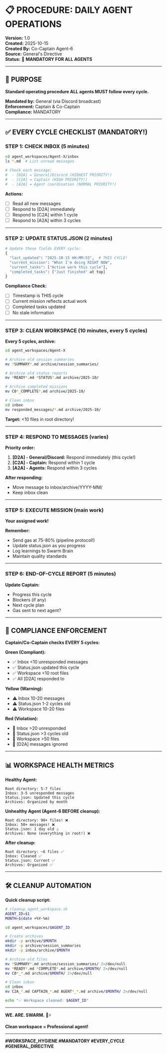 # 📋 PROCEDURE: DAILY AGENT OPERATIONS

**Version:** 1.0  
**Created:** 2025-10-15  
**Created By:** Co-Captain Agent-6  
**Source:** General's Directive  
**Status:** 🚨 **MANDATORY FOR ALL AGENTS**  

---

## 🎯 PURPOSE

**Standard operating procedure ALL agents MUST follow every cycle.**

**Mandated by:** General (via Discord broadcast)  
**Enforcement:** Captain & Co-Captain  
**Compliance:** MANDATORY  

---

## ✅ EVERY CYCLE CHECKLIST (MANDATORY!)

### **STEP 1: CHECK INBOX (5 minutes)**

```bash
cd agent_workspaces/Agent-X/inbox
ls *.md  # List unread messages

# Check each message:
#  - [D2A] = General/Discord (HIGHEST PRIORITY!)
#  - [C2A] = Captain (HIGH PRIORITY!)
#  - [A2A] = Agent coordination (NORMAL PRIORITY!)
```

**Actions:**
- [ ] Read all new messages
- [ ] Respond to [D2A] immediately
- [ ] Respond to [C2A] within 1 cycle
- [ ] Respond to [A2A] within 3 cycles

---

### **STEP 2: UPDATE STATUS.JSON (2 minutes)**

```python
# Update these fields EVERY cycle:
{
  "last_updated": "2025-10-15 HH:MM:SS",  # THIS CYCLE!
  "current_mission": "What I'm doing RIGHT NOW",
  "current_tasks": ["Active work this cycle"],
  "completed_tasks": ["Just finished" at top]
}
```

**Compliance Check:**
- [ ] Timestamp is THIS cycle
- [ ] Current mission reflects actual work
- [ ] Completed tasks updated
- [ ] No stale information

---

###  **STEP 3: CLEAN WORKSPACE (10 minutes, every 5 cycles)**

**Every 5 cycles, archive:**

```bash
cd agent_workspaces/Agent-X

# Archive old session summaries
mv *SUMMARY*.md archive/session_summaries/

# Archive old status reports  
mv *READY*.md *STATUS*.md archive/2025-10/

# Archive completed missions
mv C0*_COMPLETE*.md archive/2025-10/

# Clean inbox
cd inbox
mv responded_messages/*.md archive/2025-10/
```

**Target:** <10 files in root directory!

---

### **STEP 4: RESPOND TO MESSAGES (varies)**

**Priority order:**
1. **[D2A] - General/Discord:** Respond immediately (this cycle!)
2. **[C2A] - Captain:** Respond within 1 cycle
3. **[A2A] - Agents:** Respond within 3 cycles

**After responding:**
- Move message to inbox/archive/YYYY-MM/
- Keep inbox clean

---

### **STEP 5: EXECUTE MISSION (main work)**

**Your assigned work!**

**Remember:**
- Send gas at 75-80% (pipeline protocol!)
- Update status.json as you progress
- Log learnings to Swarm Brain
- Maintain quality standards

---

### **STEP 6: END-OF-CYCLE REPORT (5 minutes)**

**Update Captain:**
- Progress this cycle
- Blockers (if any)
- Next cycle plan
- Gas sent to next agent?

---

## 🚨 COMPLIANCE ENFORCEMENT

**Captain/Co-Captain checks EVERY 5 cycles:**

**Green (Compliant):**
- ✅ Inbox <10 unresponded messages
- ✅ Status.json updated this cycle
- ✅ Workspace <10 root files
- ✅ All [D2A] responded to

**Yellow (Warning):**
- ⚠️ Inbox 10-20 messages
- ⚠️ Status.json 1-2 cycles old
- ⚠️ Workspace 10-20 files

**Red (Violation):**
- 🚨 Inbox >20 unresponded
- 🚨 Status.json >3 cycles old
- 🚨 Workspace >50 files
- 🚨 [D2A] messages ignored

---

## 📊 WORKSPACE HEALTH METRICS

**Healthy Agent:**
```
Root directory: 5-7 files
Inbox: 3-5 unresponded messages
Status.json: Updated this cycle
Archives: Organized by month
```

**Unhealthy Agent (Agent-6 BEFORE cleanup):**
```
Root directory: 90+ files! ❌
Inbox: 50+ messages! ❌
Status.json: 1 day old ⚠️
Archives: None (everything in root!) ❌
```

**After cleanup:**
```
Root directory: ~6 files ✅
Inbox: Cleaned ✅
Status.json: Current ✅
Archives: Organized ✅
```

---

## 🛠️ CLEANUP AUTOMATION

**Quick cleanup script:**

```bash
# cleanup_agent_workspace.sh
AGENT_ID=$1
MONTH=$(date +%Y-%m)

cd agent_workspaces/$AGENT_ID

# Create archives
mkdir -p archive/$MONTH
mkdir -p archive/session_summaries
mkdir -p inbox/archive/$MONTH

# Archive old files
mv *SUMMARY*.md archive/session_summaries/ 2>/dev/null
mv *READY*.md *COMPLETE*.md archive/$MONTH/ 2>/dev/null
mv C0*_*.md archive/$MONTH/ 2>/dev/null

# Clean inbox
cd inbox
mv C2A_*.md CAPTAIN_*.md AGENT*_*.md archive/$MONTH/ 2>/dev/null

echo "✅ Workspace cleaned: $AGENT_ID"
```

---

**WE. ARE. SWARM.** 🐝⚡

**Clean workspace = Professional agent!**

---

**#WORKSPACE_HYGIENE #MANDATORY #EVERY_CYCLE #GENERAL_DIRECTIVE**

